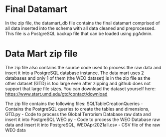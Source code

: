 # Final Datamart
In the zip file, the datamart_db file contains the final datamart comprised of all data inserted into the schema with all data cleaned and preprocessed. This file is a PostgreSQL backup file that can be loaded using pgAdmin.

# Data Mart zip file 
The zip file also contains the source code used to process the raw data and insert it into a PostgreSQL database instance. The data mart uses 2 databases and only 1 of them (the WEO dataset) is in the zip file as the other dataset (GTD) is too large even after zipping and github does not support that large file sizes. You can download the dataset yourself here: https://www.start.umd.edu/gtd/contact/download

The zip file contains the following files:
SQLTableCreationQueries - Contains the PostgreSQL queries to create the tables and dimensions, 
GTD.py - Code to process the Global Terrorism Database raw data and insert it into PostgreSQL
WEO.py - Code to process the WEO Database raw data and insert it into PostgreSQL, 
WEOApr2021all.csv - CSV file of the raw WEO data

